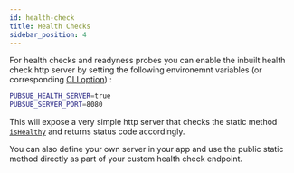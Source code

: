 ```yaml
---
id: health-check
title: Health Checks
sidebar_position: 4
---
```


For health checks and readyness probes you can enable the inbuilt health check http server by setting the following environemnt variables (or corresponding [CLI option](../guides/CLI.md)) :

```sh
PUBSUB_HEALTH_SERVER=true
PUBSUB_SERVER_PORT=8080
```

This will expose a very simple http server that checks the static method [`isHealthy`](/api/classes/PubSubService/#ishealthy) and returns status code accordingly.

You can also define your own server in your app and use the public static method directly as part of your custom health check endpoint.
